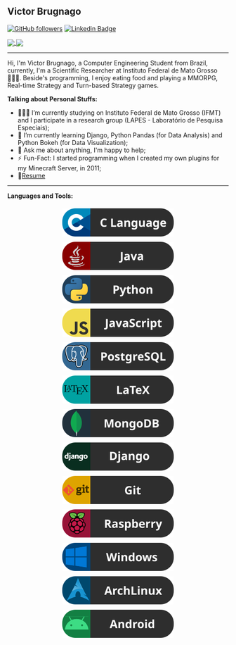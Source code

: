 ## Victor Brugnago
[![GitHub followers](https://img.shields.io/github/followers/VictorBrugnago?label=GitHub%20Followers)](https://github.com/VictorBrugnago?tab=followers)
[![Linkedin Badge](https://img.shields.io/badge/VictorBrugnago-blue?style=flat&logo=Linkedin&logoColor=white&link=https://www.linkedin.com/in/joão-victor-brugnago-de-rezende/)](https://www.linkedin.com/in/joão-victor-brugnago-de-rezende/)

<a href="https://github.com/VictorBrugnago/github-readme-stats">
    <img align="center" src="https://github-readme-stats.vercel.app/api/top-langs/?username=VictorBrugnago&layout=compact" />
</a>
<a href="https://github.com/VictorBrugnago/github-readme-stats">
    <img align="center" src="https://github-readme-stats.vercel.app/api?username=VictorBrugnago&show_icons=true&hide_rank=true&count_private=true&hide=stars" />
</a>

---------------------------------------------------------------------------------------------------------------------------------------------------------------------------------
Hi, I'm Victor Brugnago, a Computer Engineering Student from Brazil, currently, I'm a Scientific Researcher at Instituto Federal de Mato Grosso 🙍🏽‍♂️. Beside's programming, I enjoy eating food and playing a MMORPG, Real-time Strategy and Turn-based Strategy games.

**Talking about Personal Stuffs:**

- 👨🏽‍💻 I’m currently studying on Instituto Federal de Mato Grosso (IFMT) and I participate in a research group (LAPES - Laboratório de Pesquisa Especiais);
- 🌱 I’m currently learning Django, Python Pandas (for Data Analysis) and Python Bokeh (for Data Visualization);
- 💬 Ask me about anything, I'm happy to help;
- ⚡️ Fun-Fact: I started programming when I created my own plugins for my Minecraft Server, in 2011;
- 📝[Resume](http://lattes.cnpq.br/2439519957293998)

---------------------------------------------------------------------------------------------------------------------------------------------------------------------------------
**Languages and Tools:**  

<p align="center">
    <a href="https://github.com/topics/c">
        <img src="https://raw.githubusercontent.com/VictorBrugnago/VictorBrugnago/update-02/resources/C.svg" alt="C Language" style="vertical-align:top; margin:6px 4px">
    </a>
    <a href="https://www.java.com/">
        <img src="https://raw.githubusercontent.com/VictorBrugnago/VictorBrugnago/update-02/resources/Java.svg" alt="Java" style="vertical-align:top; margin:6px 4px">
    </a>
    <a href="https://www.python.org">
        <img src="https://raw.githubusercontent.com/VictorBrugnago/VictorBrugnago/update-02/resources/Python.svg" alt="Python" style="vertical-align:top; margin:6px 4px">
    </a>
    <a href="https://developer.mozilla.org/en-US/docs/Learn/JavaScript">
        <img src="https://raw.githubusercontent.com/VictorBrugnago/VictorBrugnago/update-02/resources/JavaScript.svg" alt="JavaScript" style="vertical-align:top; margin:6px 4px">
    </a>
    <a href="https://www.postgresql.org">
        <img src="https://raw.githubusercontent.com/VictorBrugnago/VictorBrugnago/update-02/resources/PostgreSQL.svg" alt="Postgre SQL" style="vertical-align:top; margin:6px 4px">
    </a>
    <a href="https://www.latex-project.org">
        <img src="https://raw.githubusercontent.com/VictorBrugnago/VictorBrugnago/update-02/resources/LaTeX.svg" alt="LaTeX" style="vertical-align:top; margin:6px 4px">
    </a>
    <a href="https://www.mongodb.com">
        <img src="https://raw.githubusercontent.com/VictorBrugnago/VictorBrugnago/update-02/resources/MongoDB.svg" alt="MongoDB" style="vertical-align:top; margin:6px 4px">
    </a>
    <a href="https://www.djangoproject.com">
        <img src="https://raw.githubusercontent.com/VictorBrugnago/VictorBrugnago/update-02/resources/Django.svg" alt="Django" style="vertical-align:top; margin:6px 4px">
    </a>
    <a href="https://git-scm.com">
        <img src="https://raw.githubusercontent.com/VictorBrugnago/VictorBrugnago/update-02/resources/Git.svg" alt="Git" style="vertical-align:top; margin:6px 4px">
    </a>
    <a href="https://www.raspberrypi.org">
        <img src="https://raw.githubusercontent.com/VictorBrugnago/VictorBrugnago/update-02/resources/Raspberry.svg" alt="Raspberry PI" style="vertical-align:top; margin:6px 4px">
    </a>
    <a href="https://www.microsoft.com/windows/">
        <img src="https://raw.githubusercontent.com/VictorBrugnago/VictorBrugnago/update-02/resources/Windows.svg" alt="Windows" style="vertical-align:top; margin:6px 4px">
    </a>
    <a href="https://www.archlinux.org">
        <img src="https://raw.githubusercontent.com/VictorBrugnago/VictorBrugnago/update-02/resources/ArchLinux.svg" alt="Arch Linux" style="vertical-align:top; margin:6px 4px">
    </a>
    <a href="https://www.android.com">
        <img src="https://raw.githubusercontent.com/VictorBrugnago/VictorBrugnago/master/resources/Android.svg" alt="Android" style="vertical-align:top; margin:6px 4px">
    </a>
</p>
